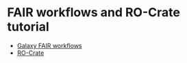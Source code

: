 # FAIR workflows and RO-Crate tutorial

* [Galaxy FAIR workflows](galaxy_workflows.md)
* [RO-Crate](RO_crate.md)
